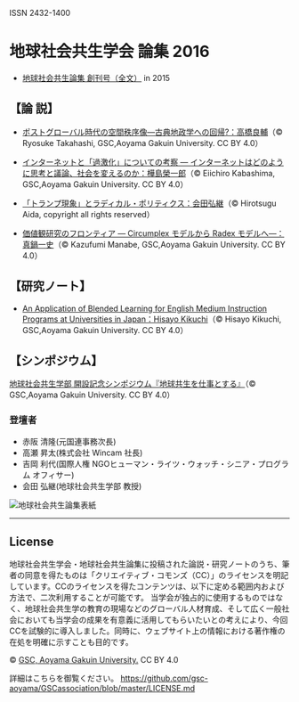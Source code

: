 ISSN 2432-1400

# 地球社会共生学会 論集 2016

- [地球社会共生論集 創刊号（全文）](https://github.com/gsc-aoyama/GSCassociation/blob/master/2015/%E5%9C%B0%E7%90%83%E7%A4%BE%E4%BC%9A%E5%85%B1%E7%94%9F%E8%AB%96%E9%9B%86%20%E5%89%B5%E5%88%8A%E5%8F%B7.pdf) in 2015

## 【論 説】
- [ポストグローバル時代の空間秩序像―古典地政学への回帰?：高橋良輔](https://github.com/gsc-aoyama/GSCassociation/blob/master/2015/%E5%9C%B0%E7%90%83%E7%A4%BE%E4%BC%9A%E5%85%B1%E7%94%9F%E8%AB%96%E9%9B%86_%E5%89%B5%E5%88%8A%E5%8F%B7_%E9%AB%98%E6%A9%8B%E8%89%AF%E8%BC%94_ccby40.pdf)（© Ryosuke Takahashi, GSC,Aoyama Gakuin University. CC BY 4.0）

- [インターネットと「過激化」についての考察 ― インターネットはどのように思考と議論、社会を変えるのか：樺島榮一郎](https://github.com/gsc-aoyama/GSCassociation/blob/master/2015/%E5%9C%B0%E7%90%83%E7%A4%BE%E4%BC%9A%E5%85%B1%E7%94%9F%E8%AB%96%E9%9B%86_%E5%89%B5%E5%88%8A%E5%8F%B7_%E6%A8%BA%E5%B3%B6%E6%A6%AE%E4%B8%80%E9%83%8E_ccby40.pdf)（© Eiichiro Kabashima, GSC,Aoyama Gakuin University. CC BY 4.0）
 
- [「トランプ現象」とラディカル・ポリティクス：会田弘継](https://github.com/gsc-aoyama/GSCassociation/blob/master/2015/%E5%9C%B0%E7%90%83%E7%A4%BE%E4%BC%9A%E5%85%B1%E7%94%9F%E8%AB%96%E9%9B%86_%E5%89%B5%E5%88%8A%E5%8F%B7_%E4%BC%9A%E7%94%B0%E5%BC%98%E7%B6%99_copyrights_all_reserved.pdf)（© Hirotsugu Aida, copyright all rights reserved）

- [価値観研究のフロンティア ― Circumplex モデルから Radex モデルへ―：真鍋一史](https://github.com/gsc-aoyama/GSCassociation/blob/master/2015/%E5%9C%B0%E7%90%83%E7%A4%BE%E4%BC%9A%E5%85%B1%E7%94%9F%E8%AB%96%E9%9B%86_%E5%89%B5%E5%88%8A%E5%8F%B7_%E7%9C%9F%E9%8D%8B%E4%B8%80%E5%8F%B2_ccby40.pdf)（© Kazufumi Manabe, GSC,Aoyama Gakuin University. CC BY 4.0）


## 【研究ノート】
-  [An Application of Blended Learning for English Medium Instruction Programs at Universities in Japan：Hisayo Kikuchi](https://github.com/gsc-aoyama/GSCassociation/blob/master/2015/%E5%9C%B0%E7%90%83%E7%A4%BE%E4%BC%9A%E5%85%B1%E7%94%9F%E8%AB%96%E9%9B%86_%E5%89%B5%E5%88%8A%E5%8F%B7_hiyasyo_kikuchi_ccby40.pdf)（© Hisayo Kikuchi, GSC,Aoyama Gakuin University. CC BY 4.0）

## 【シンポジウム】
 [地球社会共生学部 開設記念シンポジウム『地球共生を仕事とする』](https://github.com/gsc-aoyama/GSCassociation/blob/master/2015/%E5%9C%B0%E7%90%83%E7%A4%BE%E4%BC%9A%E5%85%B1%E7%94%9F%E8%AB%96%E9%9B%86_%E5%89%B5%E5%88%8A%E5%8F%B7_%E5%9C%B0%E7%90%83%E7%A4%BE%E4%BC%9A%E5%85%B1%E7%94%9F%E5%AD%A6%E9%83%A8_%E9%96%8B%E8%A8%AD%E8%A8%98%E5%BF%B5%E3%82%B7%E3%83%B3%E3%83%9B%E3%82%9A%E3%82%B7%E3%82%99%E3%82%A6%E3%83%A0_ccby40.pdf)（© GSC,Aoyama Gakuin University. CC BY 4.0） 

### 登壇者
- 赤阪 清隆(元国連事務次長)
- 高瀬 昇太(株式会社 Wincam 社長)
- 吉岡 利代(国際人権 NGOヒューマン・ライツ・ウォッチ・シニア・プログラム オフィサー)  
- 会田 弘継(地球社会共生学部 教授)


![地球社会共生論集表紙](https://cloud.githubusercontent.com/assets/416977/15894284/05bb03de-2dc0-11e6-8518-1b0a9ff8401d.png)

---

## License
地球社会共生学会・地球社会共生論集に投稿された論説・研究ノートのうち、筆者の同意を得たものは「クリエイティブ・コモンズ（CC）」のライセンスを明記しています。CCのライセンスを得たコンテンツは、以下に定める範囲内および方法で、二次利用することが可能です。 当学会が独占的に使用するものではなく、地球社会共生学の教育の現場などのグローバル人材育成、そして広く一般社会においても当学会の成果を有意義に活用してもらいたいとの考えにより、今回CCを試験的に導入しました。同時に、ウェブサイト上の情報における著作権の在処を明確に示すことも目的です。

© [GSC, Aoyama Gakuin University.](https://github.com/gsc-aoyama) CC BY 4.0

詳細はこちらを御覧ください。
<https://github.com/gsc-aoyama/GSCassociation/blob/master/LICENSE.md>
